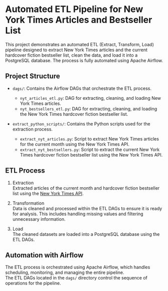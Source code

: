 # Automated ETL Pipeline for New York Times Articles and Bestseller List

This project demonstrates an automated ETL (Extract, Transform, Load) pipeline designed to extract New York Times articles and the current hardcover fiction bestseller list, clean the data, and load it into a PostgreSQL database. The process is fully automated using Apache Airflow.

## Project Structure
- `dags/`: Contains the Airflow DAGs that orchestrate the ETL process.
  - `nyt_articles_etl.py`: DAG for extracting, cleaning, and loading New York Times articles.
  - `nyt_bestsellers_etl.py`: DAG for extracting, cleaning, and loading the New York Times hardcover fiction bestseller list.

- `extract_python_scripts/`: Contains the Python scripts used for the extraction process.
  - `extract_nyt_articles.py`: Script to extract New York Times articles for the current month using the New York Times API.
  - `extract_nyt_bestsellers.py`: Script to extract the current New York Times hardcover fiction bestseller list using the New York Times API.
 
## ETL Process
1. Extraction \
Extracted articles of the current month and hardcover fiction bestseller list using the [New York Times API](https://developer.nytimes.com/).

2. Transformation \
Data is cleaned and processed within the ETL DAGs to ensure it is ready for analysis. This includes handling missing values and filtering unnecessary information.

3. Load \
The cleaned datasets are loaded into a PostgreSQL database using the ETL DAGs.

## Automation with Airflow
The ETL process is orchestrated using Apache Airflow, which handles scheduling, monitoring, and managing the entire pipeline. \
The ETL DAGs located in the `dags/` directory control the sequence of operations for the pipeline.
